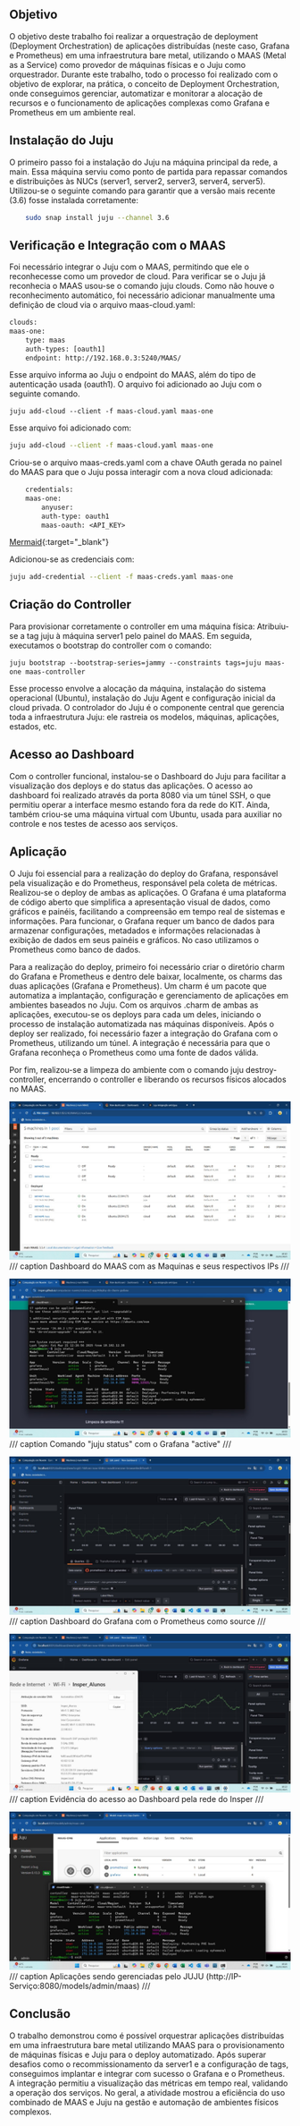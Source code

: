 ## Objetivo

O objetivo deste trabalho foi realizar a orquestração de deployment (Deployment Orchestration) de aplicações distribuídas (neste caso, Grafana e Prometheus) em uma infraestrutura bare metal, utilizando o MAAS (Metal as a Service) como provedor de máquinas físicas e o Juju como orquestrador. Durante este trabalho, todo o processo foi realizado com o objetivo de explorar, na prática, o conceito de Deployment Orchestration, onde conseguimos gerenciar, automatizar e monitorar a alocação de recursos e o funcionamento de aplicações complexas como Grafana e Prometheus em um ambiente real.

## Instalação do Juju
O primeiro passo foi a instalação do Juju na máquina principal da rede, a main. Essa máquina serviu como ponto de partida para repassar comandos e distribuições às NUCs (server1, server2, server3, server4, server5). Utilizou-se o seguinte comando para garantir que a versão mais recente (3.6) fosse instalada corretamente:

<!-- termynal -->

``` bash
    sudo snap install juju --channel 3.6
```

## Verificação e Integração com o MAAS
Foi necessário integrar o Juju com o MAAS, permitindo que ele o reconhecesse como um provedor de cloud. Para verificar se o Juju já reconhecia o MAAS usou-se o comando juju clouds. Como não houve o reconhecimento automático, foi necessário adicionar manualmente uma definição de cloud via o arquivo maas-cloud.yaml: 

<!-- termynal -->
    clouds:
    maas-one:
        type: maas
        auth-types: [oauth1]
        endpoint: http://192.168.0.3:5240/MAAS/

Esse arquivo informa ao Juju o endpoint do MAAS, além do tipo de autenticação usada (oauth1). O arquivo foi adicionado ao Juju com o seguinte comando.


<!-- termynal -->

    juju add-cloud --client -f maas-cloud.yaml maas-one

Esse arquivo foi adicionado com:

<!-- termynal -->

``` bash
juju add-cloud --client -f maas-cloud.yaml maas-one
```

Criou-se o arquivo maas-creds.yaml com a chave OAuth gerada no painel do MAAS para que o Juju possa interagir com a nova cloud adicionada:

<!-- termynal -->
        credentials:
        maas-one:
            anyuser:
            auth-type: oauth1
            maas-oauth: <API_KEY>


[Mermaid](https://mermaid.js.org/syntax/architecture.html){:target="_blank"}


Adicionou-se as credenciais com:
<!-- termynal -->

``` bash
juju add-credential --client -f maas-creds.yaml maas-one
```

## Criação do Controller

Para provisionar corretamente o controller em uma máquina física: Atribuiu-se a tag juju à máquina server1 pelo painel do MAAS. Em seguida, executamos o bootstrap do controller com o comando:

<!-- termynal -->
    juju bootstrap --bootstrap-series=jammy --constraints tags=juju maas-one maas-controller

Esse processo envolve a alocação da máquina, instalação do sistema operacional (Ubuntu), instalação do Juju Agent e configuração inicial da cloud privada. O controlador do Juju é o componente central que gerencia toda a infraestrutura Juju: ele rastreia os modelos, máquinas, aplicações, estados, etc. 

## Acesso ao Dashboard 
Com o controller funcional, instalou-se o Dashboard do Juju para facilitar a visualização dos deploys e do status das aplicações. O acesso ao dashboard foi realizado através da porta 8080 via um túnel SSH, o que permitiu operar a interface mesmo estando fora da rede do KIT. Ainda, também criou-se uma máquina virtual com Ubuntu, usada para auxiliar no controle e nos testes de acesso aos serviços.

## Aplicação
O Juju foi essencial para a realização do deploy do Grafana, responsável pela visualização e do Prometheus, responsável pela coleta de métricas. Realizou-se o deploy de ambas as aplicações. O Grafana é uma plataforma de código aberto que simplifica a apresentação visual de dados, como gráficos e painéis, facilitando a compreensão em tempo real de sistemas e informações. Para funcionar, o Grafana requer um banco de dados para armazenar configurações, metadados e informações relacionadas à exibição de dados em seus painéis e gráficos. No caso utilizamos o Prometheus como banco de dados.

Para a realização do deploy, primeiro foi necessário criar o diretório charm do Grafana e Prometheus e dentro dele baixar, localmente, os charms das duas aplicações (Grafana e Prometheus). Um charm é um pacote que automatiza a implantação, configuração e gerenciamento de aplicações em ambientes baseados no Juju. Com os arquivos .charm de ambas as aplicações, executou-se os deploys para cada um deles, iniciando o processo de instalação automatizada nas máquinas disponíveis. Após o deploy ser realizado, foi necessário fazer a integração do Grafana com o Prometheus, utilizando um túnel. A integração é necessária para que o Grafana reconheça o Prometheus como uma fonte de dados válida.

Por fim, realizou-se a limpeza do ambiente com o comando juju destroy-controller, encerrando o controller e liberando os recursos físicos alocados no MAAS.


![Dashboard do MAAS com as Maquinas e seus respectivos IPs](./atv_1.jpg)
/// caption
Dashboard do MAAS com as Maquinas e seus respectivos IPs
///

![Comando "juju status" com o Grafana "active"](./atv_2.jpg)
/// caption
Comando "juju status" com o Grafana "active"
///

![Dashboard do Grafana com o Prometheus como source](./atv_3.jpg)
/// caption
Dashboard do Grafana com o Prometheus como source
///

![Evidência do acesso ao Dashboard pela rede do Insper](./atv_4.jpg)
/// caption
Evidência do acesso ao Dashboard pela rede do Insper
///


![Aplicações sendo gerenciadas pelo JUJU (http://IP-Serviço:8080/models/admin/maas)](./atv_5.jpg)
/// caption
Aplicações sendo gerenciadas pelo JUJU (http://IP-Serviço:8080/models/admin/maas)
///


## Conclusão
O trabalho demonstrou como é possível orquestrar aplicações distribuídas em uma infraestrutura bare metal utilizando MAAS para o provisionamento de máquinas físicas e Juju para o deploy automatizado. Após superar desafios como o recommissionamento da server1 e a configuração de tags, conseguimos implantar e integrar com sucesso o Grafana e o Prometheus. A integração permitiu a visualização das métricas em tempo real, validando a operação dos serviços. No geral, a atividade mostrou a eficiência do uso combinado de MAAS e Juju na gestão e automação de ambientes físicos complexos.